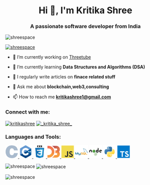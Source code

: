 <h1 align="center">Hi 👋, I'm Kritika Shree</h1>
<h3 align="center">A passionate software developer from India</h3>

<p align="left"> <img src="https://komarev.com/ghpvc/?username=shreespace&label=Profile%20views&color=0e75b6&style=flat" alt="shreespace" /> </p>

<p align="left"> <a href="https://github.com/ryo-ma/github-profile-trophy"><img src="https://github-profile-trophy.vercel.app/?username=shreespace" alt="shreespace" /></a> </p>

- 🔭 I’m currently working on [Threetube](https://github.com/Dappers24/ThreeTube?tab=readme-ov-file)

- 🌱 I’m currently learning **Data Structures and Algorithms (DSA)**

- 📝 I regularly write articles on **finace related stuff**

- 💬 Ask me about **blockchain,web3,consulting**

- 📫 How to reach me **kritikashree1@gmail.com**

<h3 align="left">Connect with me:</h3>
<p align="left">
<a href="https://linkedin.com/in/kritikashree" target="blank"><img align="center" src="https://raw.githubusercontent.com/rahuldkjain/github-profile-readme-generator/master/src/images/icons/Social/linked-in-alt.svg" alt="kritikashree" height="30" width="40" /></a>
<a href="https://instagram.com/_kritika_shree_" target="blank"><img align="center" src="https://raw.githubusercontent.com/rahuldkjain/github-profile-readme-generator/master/src/images/icons/Social/instagram.svg" alt="_kritika_shree_" height="30" width="40" /></a>
</p>

<h3 align="left">Languages and Tools:</h3>
<p align="left"> <a href="https://www.cprogramming.com/" target="_blank" rel="noreferrer"> <img src="https://raw.githubusercontent.com/devicons/devicon/master/icons/c/c-original.svg" alt="c" width="40" height="40"/> </a> <a href="https://www.w3schools.com/cpp/" target="_blank" rel="noreferrer"> <img src="https://raw.githubusercontent.com/devicons/devicon/master/icons/cplusplus/cplusplus-original.svg" alt="cplusplus" width="40" height="40"/> </a> <a href="https://www.w3schools.com/css/" target="_blank" rel="noreferrer"> <img src="https://raw.githubusercontent.com/devicons/devicon/master/icons/css3/css3-original-wordmark.svg" alt="css3" width="40" height="40"/> </a> <a href="https://d3js.org/" target="_blank" rel="noreferrer"> <img src="https://raw.githubusercontent.com/devicons/devicon/master/icons/d3js/d3js-original.svg" alt="d3js" width="40" height="40"/> </a> <a href="https://developer.mozilla.org/en-US/docs/Web/JavaScript" target="_blank" rel="noreferrer"> <img src="https://raw.githubusercontent.com/devicons/devicon/master/icons/javascript/javascript-original.svg" alt="javascript" width="40" height="40"/> </a> <a href="https://www.mysql.com/" target="_blank" rel="noreferrer"> <img src="https://raw.githubusercontent.com/devicons/devicon/master/icons/mysql/mysql-original-wordmark.svg" alt="mysql" width="40" height="40"/> </a> <a href="https://nodejs.org" target="_blank" rel="noreferrer"> <img src="https://raw.githubusercontent.com/devicons/devicon/master/icons/nodejs/nodejs-original-wordmark.svg" alt="nodejs" width="40" height="40"/> </a> <a href="https://www.python.org" target="_blank" rel="noreferrer"> <img src="https://raw.githubusercontent.com/devicons/devicon/master/icons/python/python-original.svg" alt="python" width="40" height="40"/> </a> <a href="https://www.typescriptlang.org/" target="_blank" rel="noreferrer"> <img src="https://raw.githubusercontent.com/devicons/devicon/master/icons/typescript/typescript-original.svg" alt="typescript" width="40" height="40"/> </a> </p>

<p><img align="left" src="https://github-readme-stats.vercel.app/api/top-langs?username=shreespace&show_icons=true&locale=en&layout=compact" alt="shreespace" /></p>

<p>&nbsp;<img align="center" src="https://github-readme-stats.vercel.app/api?username=shreespace&show_icons=true&locale=en" alt="shreespace" /></p>

<p><img align="center" src="https://github-readme-streak-stats.herokuapp.com/?user=shreespace&" alt="shreespace" /></p>

